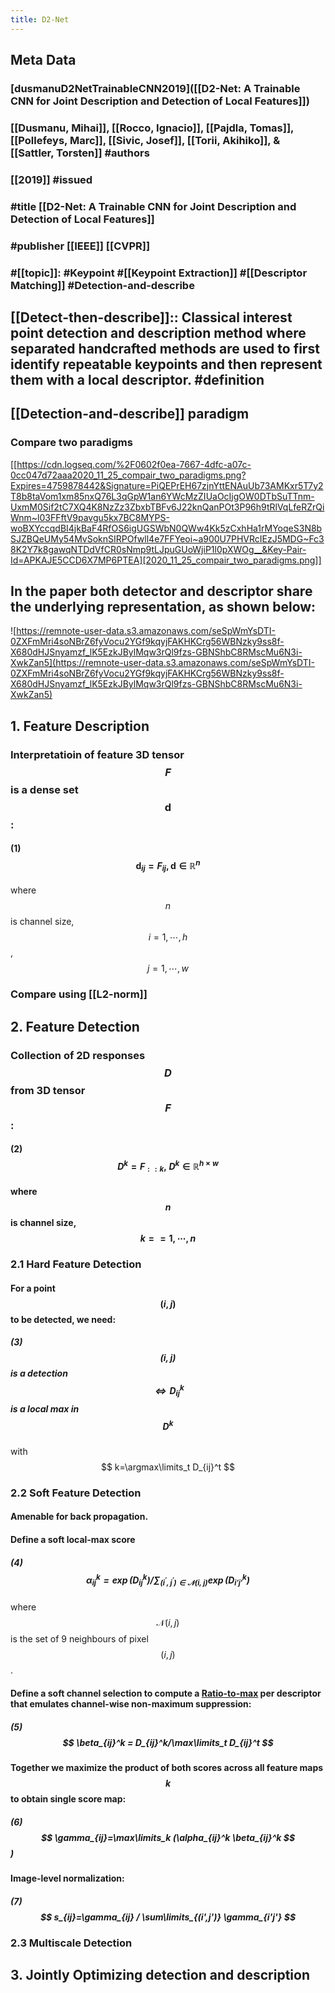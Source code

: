```yaml
---
title: D2-Net
---
```


## Meta Data
### [dusmanuD2NetTrainableCNN2019]([[D2-Net: A Trainable CNN for Joint Description and Detection of Local Features]])

### [[Dusmanu, Mihai]], [[Rocco, Ignacio]], [[Pajdla, Tomas]], [[Pollefeys, Marc]], [[Sivic, Josef]], [[Torii, Akihiko]], & [[Sattler, Torsten]] #authors

### [[2019]] #issued

### #title [[D2-Net: A Trainable CNN for Joint Description and Detection of Local Features]]

### #publisher [[IEEE]] [[CVPR]]

### #[[topic]]: #Keypoint #[[Keypoint Extraction]]  #[[Descriptor Matching]]  #Detection-and-describe

## [[Detect-then-describe]]:: Classical interest point detection and description method where separated handcrafted methods are used to first identify repeatable keypoints and then represent them with a local descriptor. #definition

## [[Detection-and-describe]]  paradigm
### Compare two paradigms
[[https://cdn.logseq.com/%2F0602f0ea-7667-4dfc-a07c-0cc047d72aaa2020_11_25_compair_two_paradigms.png?Expires=4759878442&Signature=PiQEPrEH67zjnYttENAuUb73AMKxr5T7y2T8b8taVom1xm85nxQ76L3qGpW1an6YWcMzZIUaOcIjgOW0DTbSuTTnm-UxmM0Sif2tC7XQ4K8NzZz3ZbxbTBFv6J22knQanPOt3P96h9tRlVqLfeRZrQiWnm~l03FFftV9pavgu5kx7BC8MYPS-woBXYccqdBI4jkBaF4RfOS6igUGSWbN0QWw4Kk5zCxhHa1rMYoqeS3N8bSJZBQeUMy54MvSoknSIRPOfwll4e7FFYeoi~a900U7PHVRcIEzJ5MDG~Fc38K2Y7k8gawqNTDdVfCR0sNmp9tLJpuGUoWjiP1l0pXWOg__&Key-Pair-Id=APKAJE5CCD6X7MP6PTEA][2020_11_25_compair_two_paradigms.png]]
## In the paper both detector and descriptor share the underlying representation, as shown below: 
![https://remnote-user-data.s3.amazonaws.com/seSpWmYsDTI-0ZXFmMri4soNBrZ6fyVocu2YGf9kqyjFAKHKCrg56WBNzky9ss8f-X680dHJSnyamzf_lK5EzkJBylMqw3rQl9fzs-GBNShbC8RMscMu6N3i-XwkZan5](https://remnote-user-data.s3.amazonaws.com/seSpWmYsDTI-0ZXFmMri4soNBrZ6fyVocu2YGf9kqyjFAKHKCrg56WBNzky9ss8f-X680dHJSnyamzf_lK5EzkJBylMqw3rQl9fzs-GBNShbC8RMscMu6N3i-XwkZan5)  

## 1. Feature Description
### Interpretatioin of feature 3D tensor $$F$$ is a dense set $$\mathbf{d}$$:
#### (1)    $$ \mathbf{d}_{ij} = F_{ij}, \mathbf{d} \in {\mathbb{R}^n}$$
where $$ n $$ is channel size, $$ i=1,\cdots, h $$, $$ j=1,\cdots,w $$  

### Compare using [[L2-norm]]

## 2. Feature Detection
### Collection of 2D responses $$ D $$ from 3D tensor $$ F $$ :
#### (2)   $$D^k=F_{: :k},   \; D^k \in{\mathbb{R}^{h\times w}}$$

#### where $$ n $$ is channel size, $$ k==1,\cdots,n $$  

### 2.1 Hard Feature Detection
#### For a point $$ (i,j) $$ to be detected, we need:$$$$
##### (3)      $$ (i,j) $$ is a detection $$ \Longleftrightarrow D_{ij}^k $$ is a local max in $$ D^k $$
 with $$ k=\argmax\limits_t D_{ij}^t $$  

### 2.2 Soft Feature Detection
#### Amenable for back propagation.

#### Define a soft local-max score
##### (4)            $$ \alpha_{ij}^k=\exp(D_{ij}^k)/\sum_{(i^{\prime},j^{\prime})\in\mathcal{N}(i,j)} \exp(D_{i'j'}^k) $$
where $$ \mathcal{N}(i,j) $$ is the set of 9 neighbours of pixel $$ (i,j) $$.

#### Define a soft channel selection to compute a [Ratio-to-max](Ratio-to-max.md) per descriptor that emulates channel-wise non-maximum suppression:
##### (5)            $$ \beta_{ij}^k = D_{ij}^k/\max\limits_t D_{ij}^t $$  

#### Together we maximize the product of both scores across all feature maps $$ k $$ to obtain single score map:
##### (6)            $$ \gamma_{ij}=\max\limits_k (\alpha_{ij}^k \beta_{ij}^k $$)

#### Image-level normalization:
##### (7)             $$ s_{ij}=\gamma_{ij} / \sum\limits_{(i',j')} \gamma_{i'j'} $$

### 2.3 Multiscale Detection

## 3. Jointly Optimizing detection and description